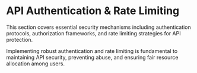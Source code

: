 # API Authentication & Rate Limiting

This section covers essential security mechanisms including authentication protocols, authorization frameworks, and rate limiting strategies for API protection.

Implementing robust authentication and rate limiting is fundamental to maintaining API security, preventing abuse, and ensuring fair resource allocation among users.